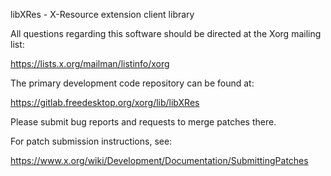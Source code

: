 libXRes - X-Resource extension client library

All questions regarding this software should be directed at the
Xorg mailing list:

  https://lists.x.org/mailman/listinfo/xorg

The primary development code repository can be found at:

  https://gitlab.freedesktop.org/xorg/lib/libXRes

Please submit bug reports and requests to merge patches there.

For patch submission instructions, see:

  https://www.x.org/wiki/Development/Documentation/SubmittingPatches

